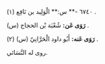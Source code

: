٦٧٤٠ -** س:** الْوَلِيد بن نَافِع (١) .

**رَوَى عَن:** شُعْبَة بْن الحجاج (س) .

**رَوَى عَنه:** أَبُو داود الْحَرَّانِيّ (س) (٢) .

روى له النَّسَائي.